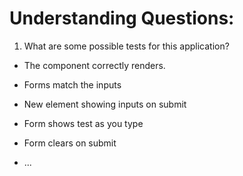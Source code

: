 # Understanding Questions:
1. What are some possible tests for this application?
* The component correctly renders.
* Forms match the inputs
* New element showing inputs on submit
* Form shows test as you type
* Form clears  on submit

* ...
